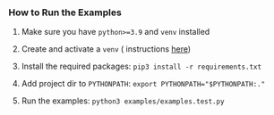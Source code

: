 ### How to Run the Examples

1. Make sure you have `python>=3.9` and `venv` installed

2. Create and activate a `venv` (
   instructions [here](https://packaging.python.org/en/latest/guides/installing-using-pip-and-virtual-environments/))
3. Install the required packages: `pip3 install -r requirements.txt`
4. Add project dir to `PYTHONPATH`: `export PYTHONPATH="$PYTHONPATH:."`
5. Run the examples: `python3 examples/examples.test.py`